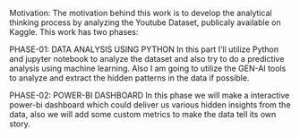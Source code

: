 Motivation:
The motivation behind this work is to develop the analytical thinking process by analyzing the Youtube Dataset, publicaly available on Kaggle. This work has two phases:

PHASE-01: DATA ANALYSIS USING PYTHON
In this part I'll utilize Python and jupyter notebook to analyze the dataset and also try to do a predictive analysis using machine learning. Also I am going to utilize the GEN-AI tools to analyze and extract the hidden patterns in the data if possible.

PHASE-02: POWER-BI DASHBOARD
In this phase we will make a interactive power-bi dashboard which could deliver us various hidden insights from the data, also we will add some custom metrics to make the data tell its own story.